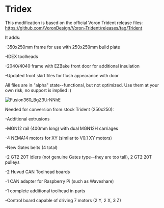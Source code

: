 # Tridex
This modification is based on the official Voron Trident release files: https://github.com/VoronDesign/Voron-Trident/releases/tag/Trident

It adds:

-350x250mm frame for use with 250x250mm build plate

-IDEX toolheads

-2040/4040 frame with EZBake front door for additional insulation

-Updated front skirt files for flush appearance with door

All files are in "alpha" state--functional, but not optimized. Use them at your own risk, no support is implied :) 

![Fusion360_BgZ3UrNNhE](https://user-images.githubusercontent.com/11861478/147276308-37a7ae89-d276-4e3b-b2ec-65ea3f8aff72.png)



Needed for conversion from stock Trident (250x250):

-Additional extrusions

-MGN12 rail (400mm long) with dual MGN12H carriages

-4 NEMA14 motors for XY (similar to V0.1 XY motors)

-New Gates belts (4 total)

-2 GT2 20T idlers (not genuine Gates type--they are too tall), 2 GT2 20T pulleys

-2 Huvud CAN Toolhead boards

-1 CAN adapter for Raspberry Pi (such as Waveshare)

-1 complete additional toolhead in parts

-Control board capable of driving 7 motors (2 Y, 2 X, 3 Z)
